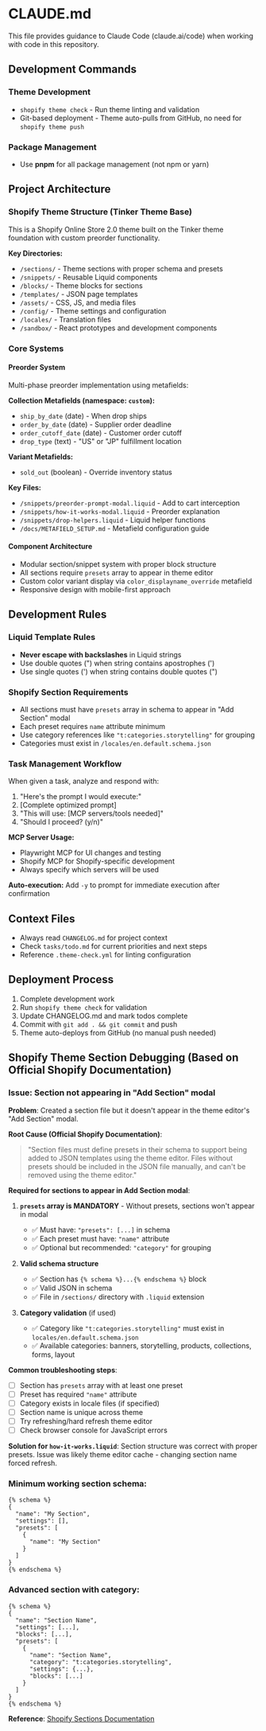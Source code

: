 # CLAUDE.md

This file provides guidance to Claude Code (claude.ai/code) when working with code in this repository.

## Development Commands

### Theme Development
- `shopify theme check` - Run theme linting and validation
- Git-based deployment - Theme auto-pulls from GitHub, no need for `shopify theme push`

### Package Management
- Use **pnpm** for all package management (not npm or yarn)

## Project Architecture

### Shopify Theme Structure (Tinker Theme Base)
This is a Shopify Online Store 2.0 theme built on the Tinker theme foundation with custom preorder functionality.

**Key Directories:**
- `/sections/` - Theme sections with proper schema and presets
- `/snippets/` - Reusable Liquid components  
- `/blocks/` - Theme blocks for sections
- `/templates/` - JSON page templates
- `/assets/` - CSS, JS, and media files
- `/config/` - Theme settings and configuration
- `/locales/` - Translation files
- `/sandbox/` - React prototypes and development components

### Core Systems

#### Preorder System
Multi-phase preorder implementation using metafields:

**Collection Metafields (namespace: `custom`):**
- `ship_by_date` (date) - When drop ships
- `order_by_date` (date) - Supplier order deadline  
- `order_cutoff_date` (date) - Customer order cutoff
- `drop_type` (text) - "US" or "JP" fulfillment location

**Variant Metafields:**
- `sold_out` (boolean) - Override inventory status

**Key Files:**
- `/snippets/preorder-prompt-modal.liquid` - Add to cart interception
- `/snippets/how-it-works-modal.liquid` - Preorder explanation
- `/snippets/drop-helpers.liquid` - Liquid helper functions
- `/docs/METAFIELD_SETUP.md` - Metafield configuration guide

#### Component Architecture
- Modular section/snippet system with proper block structure
- All sections require `presets` array to appear in theme editor
- Custom color variant display via `color_displayname_override` metafield
- Responsive design with mobile-first approach

## Development Rules

### Liquid Template Rules
- **Never escape with backslashes** in Liquid strings
- Use double quotes (") when string contains apostrophes (')
- Use single quotes (') when string contains double quotes (")

### Shopify Section Requirements
- All sections must have `presets` array in schema to appear in "Add Section" modal
- Each preset requires `name` attribute minimum
- Use category references like `"t:categories.storytelling"` for grouping
- Categories must exist in `/locales/en.default.schema.json`

### Task Management Workflow
When given a task, analyze and respond with:
1. "Here's the prompt I would execute:"
2. [Complete optimized prompt]
3. "This will use: [MCP servers/tools needed]"
4. "Should I proceed? (y/n)"

**MCP Server Usage:**
- Playwright MCP for UI changes and testing
- Shopify MCP for Shopify-specific development
- Always specify which servers will be used

**Auto-execution:** Add `-y` to prompt for immediate execution after confirmation

## Context Files
- Always read `CHANGELOG.md` for project context
- Check `tasks/todo.md` for current priorities and next steps
- Reference `.theme-check.yml` for linting configuration

## Deployment Process
1. Complete development work
2. Run `shopify theme check` for validation
3. Update CHANGELOG.md and mark todos complete
4. Commit with `git add . && git commit` and push
5. Theme auto-deploys from GitHub (no manual push needed)


## Shopify Theme Section Debugging (Based on Official Shopify Documentation)

### Issue: Section not appearing in "Add Section" modal

**Problem**: Created a section file but it doesn't appear in the theme editor's "Add Section" modal.

**Root Cause (Official Shopify Documentation)**:
> "Section files must define presets in their schema to support being added to JSON templates using the theme editor. Files without presets should be included in the JSON file manually, and can't be removed using the theme editor."

**Required for sections to appear in Add Section modal**:

1. **`presets` array is MANDATORY** - Without presets, sections won't appear in modal
   - ✅ Must have: `"presets": [...]` in schema
   - ✅ Each preset must have: `"name"` attribute
   - ✅ Optional but recommended: `"category"` for grouping

2. **Valid schema structure**
   - ✅ Section has `{% schema %}...{% endschema %}` block
   - ✅ Valid JSON in schema
   - ✅ File in `/sections/` directory with `.liquid` extension

3. **Category validation** (if used)
   - ✅ Category like `"t:categories.storytelling"` must exist in `locales/en.default.schema.json`
   - ✅ Available categories: banners, storytelling, products, collections, forms, layout

**Common troubleshooting steps**:
- [ ] Section has `presets` array with at least one preset
- [ ] Preset has required `"name"` attribute
- [ ] Category exists in locale files (if specified)
- [ ] Section name is unique across theme
- [ ] Try refreshing/hard refresh theme editor
- [ ] Check browser console for JavaScript errors

**Solution for `how-it-works.liquid`**: Section structure was correct with proper presets. Issue was likely theme editor cache - changing section name forced refresh.

### Minimum working section schema:
```liquid
{% schema %}
{
  "name": "My Section",
  "settings": [],
  "presets": [
    {
      "name": "My Section"
    }
  ]
}
{% endschema %}
```

### Advanced section with category:
```liquid
{% schema %}
{
  "name": "Section Name",
  "settings": [...],
  "blocks": [...],
  "presets": [
    {
      "name": "Section Name", 
      "category": "t:categories.storytelling",
      "settings": {...},
      "blocks": [...]
    }
  ]
}
{% endschema %}
```

**Reference**: [Shopify Sections Documentation](https://shopify.dev/storefronts/themes/architecture/sections)